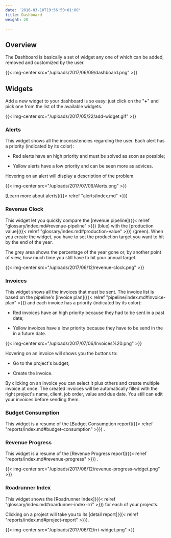 ```yaml
---
date: '2016-03-10T19:56:50+01:00'
title: Dashboard
weight: 20

---
```



## Overview

The Dashboard is basically a set of widget any one of which can be added, removed and customized by the user.

{{< img-center src="/uploads/2017/06/09/dashboard.png" >}}

## Widgets

Add a new widget to your dashboard is so easy: just click on the "**+**" and pick one from the list of the available widgets.

{{< img-center src="/uploads/2017/05/22/add-widget.gif" >}}

### Alerts

This widget shows all the inconsistencies regarding the user. Each alert has a priority (indicated by its color):

* Red alerts have an high priority and must be solved as soon as possible;

* Yellow alerts have a low priority and can be seen more as advices.

Hovering on an alert will display a description of the problem.

{{< img-center src="/uploads/2017/07/06/Alerts.png" >}}

[Learn more about alerts]({{< relref "alerts/index.md" >}})

### Revenue Clock

This widget let you quickly compare the [revenue pipeline]({{< relref "glossary/index.md#revenue-pipeline" >}}) (blue) with the [production value]({{< relref "glossary/index.md#production-value" >}}) (green). When you create the widget, you have to set the production target you want to hit by the end of the year.

The grey area shows the percentage of the year gone or, by another point of view, how much time you still have to hit your annual target.

{{< img-center src="/uploads/2017/06/12/revenue-clock.png" >}}

### Invoices

This widget shows all the invoices that must be sent. The invoice list is based on the pipeline's [invoice plan]({{< relref "pipeline/index.md#invoice-plan" >}}) and each invoice has a priority (indicated by its color):

* Red invoices have an high priority because they had to be sent in a past date;

* Yellow invoices have a low priority because they have to be send in the in a future date.

{{< img-center src="/uploads/2017/07/06/Invoices%20.png" >}}

Hovering on an invoice will shows you the buttons to:

* Go to the project's budget;

* Create the invoice.

By clicking on an invoice you can select it plus others and create multiple invoice at once. The created invoices will be automatically filled with the right project's name, client, job order, value and due date. You still can edit your invoices before sending them.

### Budget Consumption

This widget is a resume of the [Budget Consumption report]({{< relref "reports/index.md#budget-consumption" >}}) .

### Revenue Progress

This widget is a resume of the [Revenue Progress report]({{< relref "reports/index.md#revenue-progress" >}}) .

{{< img-center src="/uploads/2017/06/12/revenue-progress-widget.png" >}}

### Roadrunner Index

This widget shows the [Roadrunner Index]({{< relref "glossary/index.md#roardunner-index-rri" >}}) for each of your projects.

Clicking on a project will take you to its [detail report]({{< relref "reports/index.md#project-report" >}}).

{{< img-center src="/uploads/2017/06/12/rri-widget.png" >}}